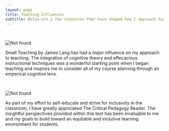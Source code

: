```yaml
---
layout: page
title: Teaching Influences
subtitle: Below are a few resources that have shaped how I approach teaching
---
```


<p>&nbsp;</p>
<img src="{{ 'SmallTeaching.png' | relative_url }}" alt="Not found" />

Small Teaching by James Lang has had a major influence on my approach to teaching. The integration of cognitive theory and effecacious instructional techniques was a wonderful starting point when I began teaching and inspires me to consider all of my course planning through an emperical cognitive lens.

<p>&nbsp;</p>
<img src="{{ 'CritPed.jpg' | relative_url }}" alt="Not found" />

As part of my effort to self-educate and strive for inclusivity in the classroom, I have greatly appriciated The Critical Pedagogy Reader. The insightful perspectives provided within this text has been invaluable to me and my goals to build toward an equitable and inclusive learning environment for students. 
<p>&nbsp;</p>

